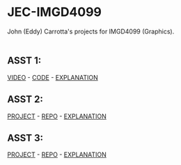 # JEC-IMGD4099
John (Eddy) Carrotta's projects for IMGD4099 (Graphics).
<br><br>

## ASST 1:
[VIDEO](https://youtu.be/KxOxUKM4f4I) - [CODE](https://github.com/DataPointBeing/JEC-IMGD4099/blob/main/A1/code.txt) - [EXPLANATION](https://github.com/DataPointBeing/JEC-IMGD4099/blob/main/A1/writeup.md)

## ASST 2:
[PROJECT](https://datapointbeing.github.io/JEC-IMGD4099-A2/) - [REPO](https://github.com/DataPointBeing/JEC-IMGD4099-A2) - [EXPLANATION](https://github.com/DataPointBeing/JEC-IMGD4099/blob/main/A2/writeup.md)

## ASST 3:
[PROJECT](https://datapointbeing.github.io/JEC-IMGD4099-A3/) - [REPO](https://github.com/DataPointBeing/JEC-IMGD4099-A3) - [EXPLANATION](https://github.com/DataPointBeing/JEC-IMGD4099/blob/main/A3/writeup.md)
